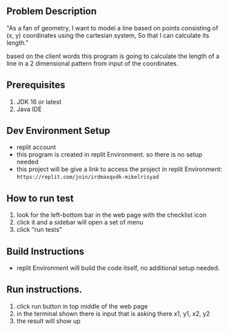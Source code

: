 ## Problem Description
"As a fan of geometry, I want to model a line based on points consisting of (x, y) coordinates using the cartesian system, So that I can calculate its length."

based on the client words this program is going to calculate the length of a line in a 2 dimensional pattern from input of the coordinates.

## Prerequisites
 1. JDK 16 or latest
 2. Java IDE

## Dev Environment Setup
  - replit account
  - this program is created in replit Environment. so there is no setup needed
  - this project will be give a link to access the project in replit Environment:
    `https://replit.com/join/irdmaxqvdk-mikelrisyad`

## How to run test 
  1. look for the left-bottom bar in the web page with the checklist icon
  2. click it and a sidebar will open a set of menu
  3. click "run tests"

## Build Instructions
  - replit Environment will build the code itself, no additional setup needed.

## Run instructions.
  1. click run button in top middle of the web page
  2. in the terminal shown there is input that is asking there x1, y1, x2, y2
  3. the result will show up
